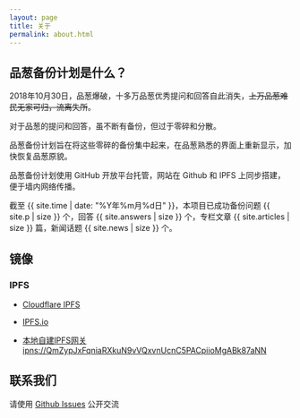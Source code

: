 ```yaml
---
layout: page
title: 关于
permalink: about.html
---
```


## 品葱备份计划是什么？

2018年10月30日，品葱爆破，十多万品葱优秀提问和回答自此消失，~~上万品葱难民无家可归，流离失所~~。

对于品葱的提问和回答，虽不断有备份，但过于零碎和分散。

品葱备份计划旨在将这些零碎的备份集中起来，在品葱熟悉的界面上重新显示，加快恢复品葱原貌。

品葱备份计划使用 GitHub 开放平台托管，网站在 Github 和 IPFS 上同步搭建，便于墙内网络传播。

截至 {{ site.time | date: "%Y年%m月%d日" }}，本项目已成功备份问题 {{ site.p | size }} 个，回答 {{ site.answers | size }} 个，专栏文章 {{ site.articles | size }} 篇，新闻话题 {{ site.news | size }} 个。

## 镜像

### IPFS

* [Cloudflare IPFS](https://cloudflare-ipfs.com/ipns/QmZypJxFqniaRXkuN9vVQxvnUcnC5PACpiioMgABk87aNN)

* [IPFS.io](https://ipfs.io/ipns/QmZypJxFqniaRXkuN9vVQxvnUcnC5PACpiioMgABk87aNN)

* [本地自建IPFS网关 ipns://QmZypJxFqniaRXkuN9vVQxvnUcnC5PACpiioMgABk87aNN](http://localhost:8080/ipns/QmZypJxFqniaRXkuN9vVQxvnUcnC5PACpiioMgABk87aNN)

## 联系我们

请使用 [Github Issues](https://github.com/PincongBackup/PincongBackup.github.io/issues) 公开交流


<style>
a { word-wrap: break-word; }
</style>

